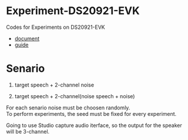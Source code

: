 # Experiment-DS20921-EVK
Codes for Experiments on DS20921-EVK    

+ [document](https://www.synaptics.com/partners/amazon/ds20921)  
+ [guide](https://github.com/conexant/avs-device-sdk/wiki/2-Mic-Development-Kit-User-Guide)  
  
# Senario  
1. target speech + 2-channel noise 
  
2. target speech + 2-channel(noise speech + noise)

For each senario noise must be choosen randomly.    
To perform experiments, the seed must be fixed for every experiment.   

Going to use Studio capture audio iterface, so the output for the speaker will be 3-channel.    
